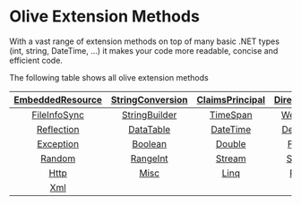 # Olive Extension Methods
With a vast range of extension methods on top of many basic .NET types (int, string, DateTime, ...) it makes your code more readable, concise and efficient code.

The following table shows all olive extension methods


| [EmbeddedResource](/Extensions/EmbeddedResource.md) | [StringConversion](/Extensions/StringConversion.md) | [ClaimsPrincipal](/Extensions/ClaimsPrincipal.md) | [DirectoryInfo](/Extensions/DirectoryInfo.md) | [FileInfoAsync](/Extensions/FileInfoAsync.md) |
|:-:|:-:|:-:|:-:|:-:|
| [FileInfoSync](/Extensions/FileInfoSync.md) | [StringBuilder](/Extensions/StringBuilder.md) | [TimeSpan](/Extensions/TimeSpan.md) | [WebClient](/Extensions/WebClient.md) | [Expression](/Extensions/Expression.md) |
| [Reflection](/Extensions/Reflection.md) | [DataTable](//Extensions/DataTable.md) | [DateTime](/Extensions/DateTime.md) | [Delegates](/Extensions/Delegates.md) | [Dictionary](/Extensions/Dictionary.md) |
| [Exception](/Extensions/Exception.md) | [Boolean](/Extensions/Boolean.md) | [Double](/Extensions/Double.md) | [FileInfo](/Extensions/FileInfo.md) | [Integer](/Extensions/Integer.md) |
| [Random](/Extensions/Random.md) | [RangeInt](/Extensions/RangeInt.md) | [Stream](/Extensions/Stream.md) | [StringIP](/Extensions/StringIP.md) | [String](/Extensions/String.md) |
| [Http](/Extensions/Http.md) | [Misc](/Extensions/Misc.md) | [Linq](/Extensions/Linq.md) | [Range](/Extensions/Range.md) | [Uri](/Extensions/Uri.md) |
| [Xml](/Extensions/Xml.md) | []() | []() | []() | []() |